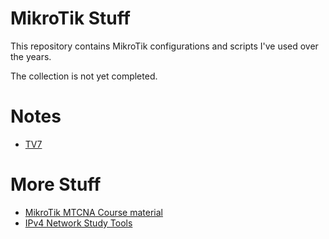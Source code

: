 # MikroTik Stuff

This repository contains MikroTik configurations and scripts I've used over the years.

The collection is not yet completed. 

# Notes
 - [TV7](notes/TV7.md)

# More Stuff
 - [MikroTik MTCNA Course material](https://gitlab.com/ch-tbz-wb/Stud/NWA/-/tree/main/2_Unterrichtsressourcen/B_MTCNA)
 - [IPv4 Network Study Tools](https://github.com/muqiuq/BeASwitch/)

